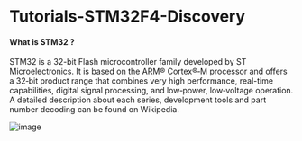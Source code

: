 # Tutorials-STM32F4-Discovery
#### What is STM32 ?

STM32 is a 32-bit Flash microcontroller family developed by ST Microelectronics. It is based on
the ARM® Cortex®‑M processor and offers a 32‑bit product range that combines very high
performance, real-time capabilities, digital signal processing, and low‑power, low‑voltage
operation.
A detailed description about each series, development tools and part number decoding can be
found on Wikipedia.

![image](https://user-images.githubusercontent.com/32094503/34986349-8da96018-fab7-11e7-9baa-d2c439c9fd1f.png)

